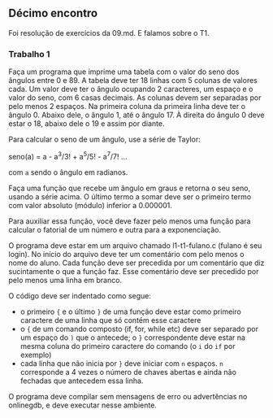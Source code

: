 ## Décimo encontro

Foi resolução de exercícios da 09.md. E falamos sobre o T1.

### Trabalho 1

Faça um programa que imprime uma tabela com o valor do seno dos ângulos entre 0 e 89.
A tabela deve ter 18 linhas com 5 colunas de valores cada.
Um valor deve ter o ângulo ocupando 2 caracteres, um espaço e o valor do seno, com 6 casas decimais.
As colunas devem ser separadas por pelo menos 2 espaços.
Na primeira coluna da primeira linha deve ter o ângulo 0.
Abaixo dele, o ângulo 1, até o ângulo 17.
À direita do ângulo 0 deve estar o 18, abaixo dele o 19 e assim por diante.

Para calcular o seno de um ângulo, use a série de Taylor:
    
   seno(a) = a - a<sup>3</sup>/3! + a<sup>5</sup>/5! - a<sup>7</sup>/7! ...
    
   com `a` sendo o ângulo em radianos.

Faça uma função que recebe um ângulo em graus e retorna o seu seno, usando a série acima.
O último termo a somar deve ser o primeiro termo com valor absoluto (módulo) inferior a 0.000001.

Para auxiliar essa função, você deve fazer pelo menos uma função para calcular o fatorial de um número e outra para a exponenciação.

O programa deve estar em um arquivo chamado l1-t1-fulano.c (fulano é seu login).
No início do arquivo deve ter um comentário com pelo menos o nome do aluno.
Cada função deve ser precedida por um comentário que diz sucintamente o que a função faz.
Esse comentário deve ser precedido por pelo menos uma linha em branco.

O código deve ser indentado como segue:
- o primeiro `{` e o último `}` de uma função deve estar como primeiro caractere de uma linha que só contém esse caractere
- o `{` de um comando composto (if, for, while etc) deve ser separado por um espaço do `)` que o antecede;
   o `}` correspondente deve estar na mesma coluna do primeiro caractere do comando (o `i` do `if` por exemplo)
- cada linha que não inicia por `}` deve iniciar com `n` espaços. `n` corresponde a 4 vezes o número de chaves abertas e ainda não fechadas que antecedem essa linha.

O programa deve compilar sem mensagens de erro ou advertências no onlinegdb, e deve executar nesse ambiente.
